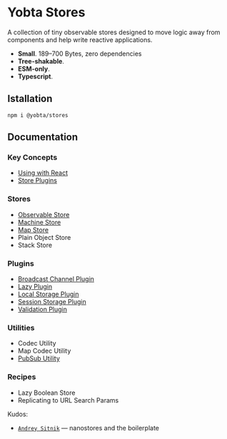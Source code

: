 # Yobta Stores

A collection of tiny observable stores designed to move logic away from components and help write reactive applications.

- **Small**. 189–700 Bytes, zero dependencies
- **Tree-shakable**.
- **ESM-only**.
- **Typescript**.

## Istallation

```
npm i @yobta/stores
```

## Documentation

### Key Concepts

- [Using with React](src/adapters/react/index.md)
- [Store Plugins](src/plugins/index.md)

### Stores

- [Observable Store](src/stores/storeYobta/index.md)
- [Machine Store](src/stores/machineYobta/index.md)
- [Map Store](src/stores/mapYobta/index.md)
- Plain Object Store
- Stack Store

### Plugins

- [Broadcast Channel Plugin](src/plugins/broadcastChannelPluginYobta/index.md)
- [Lazy Plugin](src/plugins/lazy-plugin/index.md)
- [Local Storage Plugin](src/plugins/local-storage-plugin/index.md)
- [Session Storage Plugin](src/plugins/session-storage-plugin/index.md)
- [Validation Plugin](src/plugins/validation-plugin/index.md)

### Utilities

- Codec Utility
- Map Codec Utility
- [PubSub Utility](src/util/pubSubYobta/index.md)

### Recipes

- Lazy Boolean Store
- Replicating to URL Search Params

Kudos:

- [`Andrey Sitnik`] — nanostores and the boilerplate

[`andrey sitnik`]: https://sitnik.ru
